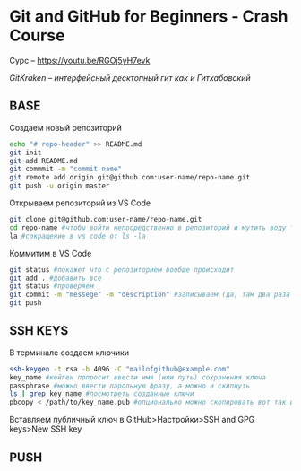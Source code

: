 # Git and GitHub for Beginners - Crash Course

Сурс – https://youtu.be/RGOj5yH7evk

*GitKraken – интерфейсный десктопный гит как и Гитхабовский*

## BASE

Создаем новый репозиторий

```bash
echo "# repo-header" >> README.md
git init
git add README.md
git commmit -m "commit name"
git remote add origin git@github.com:user-name/repo-name.git
git push -u origin master
```



Открываем репозиторий из VS Code

```bash
git clone git@github.com:user-name/repo-name.git
cd repo-name #чтобы войти непосредственно в репозиторий и мутить воду там
la #сокращение в vs code от ls -la
```



Коммитим в VS Code

```bash
git status #покажет что с репозиторием вообще происходит
git add . #добавить все
git status #проверяем
git commit -m "messege" -m "description" #записываем (да, там два раза -m)
git push
```



## SSH KEYS

В терминале создаем ключики

```bash
ssh-keygen -t rsa -b 4096 -C "mailofgithub@example.com"
key_name #кейген попросит ввести имя (или путь) сохранения ключа
passphrase #можно ввести парольную фразу, а можно и скипнуть
ls | grep key_name #посмотреть созданные ключи
pbcopy < /path/to/key_name.pub #опционально можно скопировать вот так или же вручную
```

Вставляем публичный ключ в GitHub>Настройки>SSH and GPG keys>New SSH key



## PUSH

